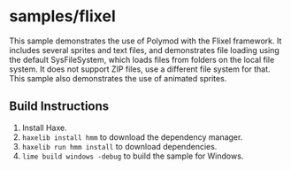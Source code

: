 # samples/flixel

This sample demonstrates the use of Polymod with the Flixel framework.
It includes several sprites and text files, and demonstrates file loading using the default SysFileSystem, which loads files from folders on the local file system. It does not support ZIP files, use a different file system for that.
This sample also demonstrates the use of animated sprites.

## Build Instructions

1. Install Haxe.
2. `haxelib install hmm` to download the dependency manager.
3. `haxelib run hmm install` to download dependencies.
4. `lime build windows -debug` to build the sample for Windows.
